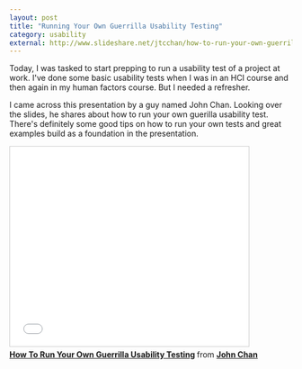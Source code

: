 ```yaml
---
layout: post
title: "Running Your Own Guerrilla Usability Testing"
category: usability
external: http://www.slideshare.net/jtcchan/how-to-run-your-own-guerrilla-usability-testing
---
```


Today, I was tasked to start prepping to run a usability test of a project at work. I've done some basic usability tests when I was in an HCI course and then again in my human factors course. But I needed a refresher.

I came across this presentation by a guy named John Chan. Looking over the slides, he shares about how to run your own guerilla usability test. There's definitely some good tips on how to run your own tests and great examples build as a foundation in the presentation.

<iframe src="//www.slideshare.net/slideshow/embed_code/12625632" width="425" height="355" frameborder="0" marginwidth="0" marginheight="0" scrolling="no" style="border:1px solid #CCC; border-width:1px; margin-bottom:5px; max-width: 100%;" allowfullscreen> </iframe> <div style="margin-bottom:5px"> <strong> <a href="//www.slideshare.net/jtcchan/how-to-run-your-own-guerrilla-usability-testing" title="How To Run Your Own Guerrilla Usability Testing" target="_blank">How To Run Your Own Guerrilla Usability Testing</a> </strong> from <strong><a href="//www.slideshare.net/jtcchan" target="_blank">John Chan</a></strong> </div>
